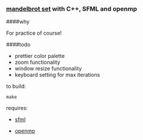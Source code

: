 ### [mandelbrot set](https://en.wikipedia.org/wiki/Mandelbrot_set) with C++, SFML and openmp

####why
	
For practice of course!

####todo
	
* prettier color palette
* zoom functionality
* window resize functionality
* keyboard setting for max iterations

to build:
	
	make

requires:
	
* [sfml](http://www.sfml-dev.org/)
	
* [openmp](http://openmp.org/wp/)
	
